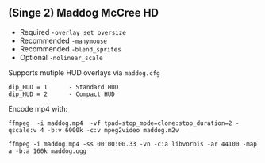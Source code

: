 ## (Singe 2) Maddog McCree  HD

* Required `-overlay_set oversize`
* Recommended `-manymouse`
* Recommended `-blend_sprites`
* Optional `-nolinear_scale`

Supports mutiple HUD overlays via `maddog.cfg`

    dip_HUD = 1      - Standard HUD
    dip_HUD = 2      - Compact HUD


Encode mp4 with:


    ffmpeg  -i maddog.mp4  -vf tpad=stop_mode=clone:stop_duration=2 -qscale:v 4 -b:v 6000k -c:v mpeg2video maddog.m2v

    ffmpeg -i maddog.mp4 -ss 00:00:00.33 -vn -c:a libvorbis -ar 44100 -map a -b:a 160k maddog.ogg
